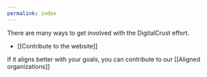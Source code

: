 ```yaml
---
permalink: index
---
```


There are many ways to get involved with the DigitalCrust effort.

- [[Contribute to the website]]

If it aligns better with your goals, you can contribute to our [[Aligned organizations]]